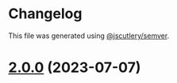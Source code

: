 # Changelog

This file was generated using [@jscutlery/semver](https://github.com/jscutlery/semver).

# [2.0.0](https://git.whc.fyi/WillowHayward/lipwig/compare/v1.99.1-next.3...v2.0.0) (2023-07-07)
